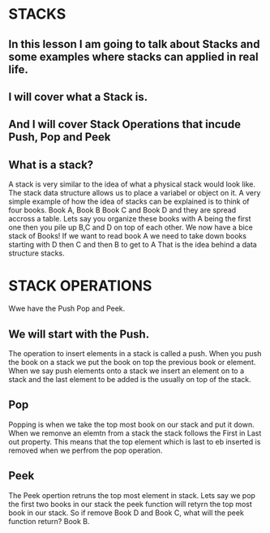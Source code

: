# STACKS
## In this lesson I am going to talk about Stacks and some examples where stacks can applied in real life.
## I will cover what a Stack is.
## And I will cover Stack Operations that incude Push, Pop and Peek
## What is a stack?
A stack is very similar to the idea of what a physical stack would look like. The  stack data structure
allows us to place a variabel or object on it. A very simple example of how the idea of stacks can be explained is to think
of four books. Book A, Book B Book C and Book D and they are spread accross a table.
Lets say you organize these books with A being the first one then you pile up B,C and D on top of each other.
We now have a bice stack of Books!
If we want to read book A we need to take down books starting with D then C and then B to get  to A
That is the idea behind a data structure stacks.

# STACK OPERATIONS
Wwe have the Push Pop and Peek.

## We will start with the Push.
The operation  to insert elements in a stack is called a push. When you push  the book on a stack we put the 
book on top the previous book or element. When we say push elements onto a stack we insert an element on to a 
stack and the last element to be added is the usually on top of the stack.

## Pop
Popping is when we take the top most book on our stack and put it down.  When we remonve an elemtn from a stack the stack
follows the First in Last out property. This means that the top element which is last to eb inserted is removed
when we perfrom the pop operation.

## Peek
The Peek  opertion retruns the top most element in stack. Lets say we pop the first two books in our stack
the peek function will retyrn the top most book in our stack. So if remove Book D and Book C, what will
the peek function return? Book B.




